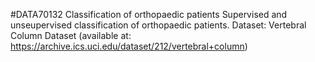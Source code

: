 #DATA70132 Classification of orthopaedic patients
Supervised and unseupervised classification of orthopaedic patients.
Dataset: Vertebral Column Dataset (available at: https://archive.ics.uci.edu/dataset/212/vertebral+column)
